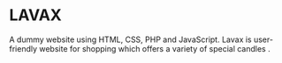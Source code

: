 # LAVAX
A dummy website using HTML, CSS, PHP and JavaScript.  Lavax is user-friendly website for shopping which offers a variety of special candles .
